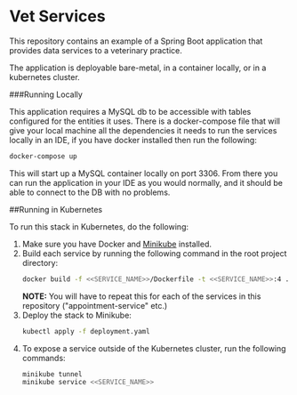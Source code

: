 # Vet Services

This repository contains an example of a Spring Boot application that provides data services to a veterinary practice.

The application is deployable bare-metal, in a container locally, or in a kubernetes cluster.

###Running Locally

This application requires a MySQL db to be accessible with tables configured for the entities it uses.
There is a docker-compose file that will give your local machine all the dependencies it needs to run the services locally in an IDE, if you have docker installed then run the following:
```bash
docker-compose up
```
This will start up a MySQL container locally on port 3306.
From there you can run the application in your IDE as you would normally, and it should be able to connect to the DB with no problems.

##Running in Kubernetes

To run this stack in Kubernetes, do the following:
1. Make sure you have Docker and [Minikube](https://kubernetes.io/docs/setup/learning-environment/minikube/) installed.
2. Build each service by running the following command in the root project directory:
    ```bash
    docker build -f <<SERVICE_NAME>>/Dockerfile -t <<SERVICE_NAME>>:4 .
    ```
    **NOTE:** You will have to repeat this for each of the services in this repository ("appointment-service" etc.)
3. Deploy the stack to Minikube:
    ```bash
    kubectl apply -f deployment.yaml
    ```
4. To expose a service outside of the Kubernetes cluster, run the following commands:
    ```bash
    minikube tunnel
    minikube service <<SERVICE_NAME>> 
    ```
